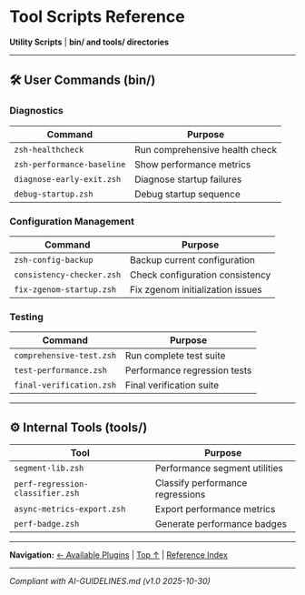 # Tool Scripts Reference

**Utility Scripts** | **bin/ and tools/ directories**

---

## 🛠️ User Commands (bin/)

### Diagnostics

| Command | Purpose |
|---------|---------|
| `zsh-healthcheck` | Run comprehensive health check |
| `zsh-performance-baseline` | Show performance metrics |
| `diagnose-early-exit.zsh` | Diagnose startup failures |
| `debug-startup.zsh` | Debug startup sequence |

### Configuration Management

| Command | Purpose |
|---------|---------|
| `zsh-config-backup` | Backup current configuration |
| `consistency-checker.zsh` | Check configuration consistency |
| `fix-zgenom-startup.zsh` | Fix zgenom initialization issues |

### Testing

| Command | Purpose |
|---------|---------|
| `comprehensive-test.zsh` | Run complete test suite |
| `test-performance.zsh` | Performance regression tests |
| `final-verification.zsh` | Final verification suite |

---

## ⚙️ Internal Tools (tools/)

| Tool | Purpose |
|------|---------|
| `segment-lib.zsh` | Performance segment utilities |
| `perf-regression-classifier.zsh` | Classify performance regressions |
| `async-metrics-export.zsh` | Export performance metrics |
| `perf-badge.zsh` | Generate performance badges |

---

**Navigation:** [← Available Plugins](030-available-plugins.md) | [Top ↑](#tool-scripts) | [Reference Index](000-index.md)

---

*Compliant with AI-GUIDELINES.md (v1.0 2025-10-30)*
